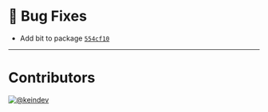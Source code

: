 # :bug: Bug Fixes

- Add bit to package [`554cf10`](https://github.com/keindev/figma-portal/commit/554cf10ff250b1cf1dac61259a8e7cd0652b816a)

---

# Contributors

[![@keindev](https://avatars.githubusercontent.com/u/4527292?v=4&s=40)](https://github.com/keindev)
